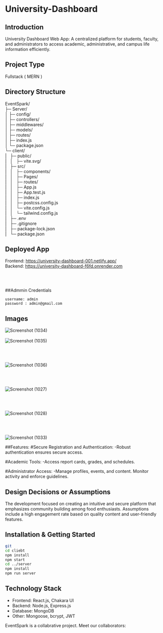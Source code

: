 # University-Dashboard



## Introduction
University Dashboard Web App: A centralized platform for students, faculty, and administrators to access academic, administrative, and campus life information efficiently.

## Project Type
Fullstack ( MERN )

## Directory Structure
EventSpark/<br>
├─ Server/<br>
│  ├─ config/<br>
│  ├─ controllers/<br>
│  ├─ middlewares/<br>
│  ├─ models/<br>
│  ├─ routes/<br>
│  ├─ index.js<br>
│  └─ package.json<br>
└─ client/<br>
|&nbsp;&nbsp;&nbsp;├─ public/<br>
|&nbsp;&nbsp;&nbsp;│&nbsp;&nbsp;&nbsp;├─ vite.svg/<br>
|&nbsp;&nbsp;&nbsp;├─ src/<br>
|&nbsp;&nbsp;&nbsp;│&nbsp;&nbsp;&nbsp;├─ components/<br>
|&nbsp;&nbsp;&nbsp;│&nbsp;&nbsp;&nbsp;├─ Pages/<br>
|&nbsp;&nbsp;&nbsp;│&nbsp;&nbsp;&nbsp;├─ routes/<br>
|&nbsp;&nbsp;&nbsp;│&nbsp;&nbsp;&nbsp;├─ App.js<br>
|&nbsp;&nbsp;&nbsp;│&nbsp;&nbsp;&nbsp;├─ App.test.js<br>
|&nbsp;&nbsp;&nbsp;│&nbsp;&nbsp;&nbsp;├─ index.js<br>
|&nbsp;&nbsp;&nbsp;│&nbsp;&nbsp;&nbsp;├─ postcss.config.js<br>
|&nbsp;&nbsp;&nbsp;│&nbsp;&nbsp;&nbsp;└─ vite.config.js<br>
|&nbsp;&nbsp;&nbsp;│&nbsp;&nbsp;&nbsp;└─ tailwind.config.js<br>
|&nbsp;&nbsp;&nbsp;├─ .env<br>
|&nbsp;&nbsp;&nbsp;├─ .gitignore<br>
|&nbsp;&nbsp;&nbsp;├─ package-lock.json<br>
|&nbsp;&nbsp;&nbsp;└─ package.json<br>



## Deployed App
Frontend: https://university-dashboard-001.netlify.app/  </br>
Backend:  https://university-dashboard-f6fd.onrender.com

<br/>
<br/>


##Admmin Credentials
```
username: admin
password : admin@gmail.com
```



## Images
![Screenshot (1034)](https://github.com/Amanchaubey026/University-Dashboard/assets/98681520/308b294c-0a62-4c75-b792-ab2eb278f506)
<br/>
<br/>
![Screenshot (1035)](https://github.com/Amanchaubey026/University-Dashboard/assets/98681520/cb8cf9df-9cef-4d4a-8660-296f22c9b322)

<br/>
<br/>

![Screenshot (1036)](https://github.com/Amanchaubey026/University-Dashboard/assets/98681520/bd17f50d-c867-4e62-b2f1-54156dea8a4f)

<br/>
<br/>

![Screenshot (1027)](https://github.com/Amanchaubey026/University-Dashboard/assets/98681520/9b8fb659-07b3-45de-9add-4ef15c573877)

<br/>
<br/>

![Screenshot (1028)](https://github.com/Amanchaubey026/University-Dashboard/assets/98681520/ca0dafaf-bdca-4fcd-aa43-b5b0d31d2f39)

<br/>
<br/>

![Screenshot (1033)](https://github.com/Amanchaubey026/University-Dashboard/assets/98681520/998e5e23-a950-4cb3-9b70-80ecab22e3bf)




##Features:
#Secure Registration and Authentication:
-Robust authentication ensures secure access.

#Academic Tools:
-Access report cards, grades, and schedules.

#Administrator Access:
-Manage profiles, events, and content.
Monitor activity and enforce guidelines.

## Design Decisions or Assumptions
The development focused on creating an intuitive and secure platform that emphasizes community building among food enthusiasts. Assumptions include a high engagement rate based on quality content and user-friendly features.





## Installation & Getting Started
```bash
git 
cd cliebt
npm install
npm start
cd ../server
npm install
npm run server
```

## Technology Stack
- Frontend: React.js, Chakara UI
- Backend: Node.js, Express.js
- Database: MongoDB
- Other: Mongoose, bcrypt, JWT

EventSpark is a collabrative project. Meet our collaborators:





